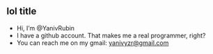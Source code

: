 ## lol title
- Hi, I’m @YanivRubin
- I have a github account. That makes me a real programmer, right?
- You can reach me on my gmail: yanivyzr@gmail.com

<!---
YanivRubin/YanivRubin is a ✨ special ✨ repository because its `README.md` (this file) appears on your GitHub profile.
You can click the Preview link to take a look at your changes.
--->
